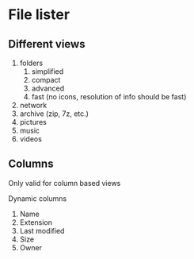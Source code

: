 # File lister
## Different views
1. folders
    1. simplified
    2. compact
    3. advanced
    4. fast (no icons, resolution of info should be fast)
2. network
3. archive (zip, 7z, etc.)
4. pictures
5. music
6. videos

## Columns
Only valid for column based views

Dynamic columns

1. Name
2. Extension
3. Last modified
4. Size
5. Owner